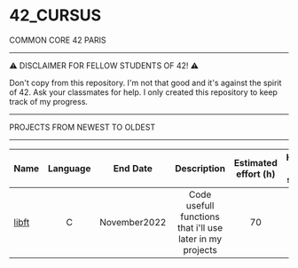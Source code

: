 # 42_CURSUS

   COMMON CORE 42 PARIS
_________________________________

:warning: DISCLAIMER FOR FELLOW STUDENTS OF 42! :warning:

Don't copy from this repository. I'm not that good and it's against the spirit of 42. Ask your classmates for help. I only created this repository to keep track of my progress.

________________________________
PROJECTS FROM NEWEST TO OLDEST
- - - - - - - - -

| Name  | Language      | End Date      |                       Description                 | Estimated effort (h)   | Hours i spent|
| ----- |:-------------:| :-----------: | :------------------------------------------------:| :---------------------:| :------------:|
| [libft](https://github.com/waseemnaseeven/42_CURSUS/tree/main/PROJET_00_LIBFT) | C             | November2022 | Code usefull functions that i'll use later in my projects    | 70                   | 40 |

